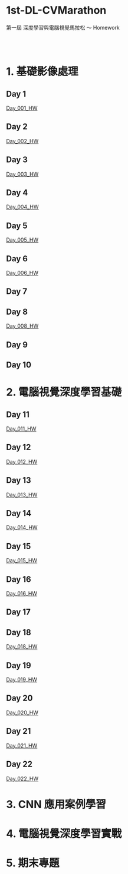 # 1st-DL-CVMarathon

第一屆 深度學習與電腦視覺馬拉松 ～ Homework


</br>
</br>	

# 1. 基礎影像處理

## Day 1
[Day_001_HW](https://github.com/juidasci/1st-DL-CVMarathon/blob/master/homework/Day_001_HW.ipynb)

## Day 2
[Day_002_HW](https://github.com/juidasci/1st-DL-CVMarathon/blob/master/homework/Day_002_HW.ipynb)

## Day 3
[Day_003_HW](https://github.com/juidasci/1st-DL-CVMarathon/blob/master/homework/Day_003_HW.ipynb)

## Day 4
[Day_004_HW](https://github.com/juidasci/1st-DL-CVMarathon/blob/master/homework/Day_004_HW.ipynb)

## Day 5
[Day_005_HW](https://github.com/juidasci/1st-DL-CVMarathon/blob/master/homework/Day_005_HW.ipynb)

## Day 6
[Day_006_HW](https://github.com/juidasci/1st-DL-CVMarathon/blob/master/homework/Day_006_HW.ipynb)

## Day 7

## Day 8
[Day_008_HW](https://github.com/juidasci/1st-DL-CVMarathon/blob/master/homework/Day_008_HW.ipynb)

## Day 9

## Day 10

# 2. 電腦視覺深度學習基礎

## Day 11
[Day_011_HW](https://github.com/juidasci/1st-DL-CVMarathon/blob/master/homework/Day_011_HW.ipynb)

## Day 12
[Day_012_HW](https://github.com/juidasci/1st-DL-CVMarathon/blob/master/homework/Day_012_HW.ipynb)

## Day 13
[Day_013_HW](https://github.com/juidasci/1st-DL-CVMarathon/blob/master/homework/Day_013_HW.ipynb)

## Day 14
[Day_014_HW](https://github.com/juidasci/1st-DL-CVMarathon/blob/master/homework/Day_014_HW.ipynb)

## Day 15
[Day_015_HW](https://github.com/juidasci/1st-DL-CVMarathon/blob/master/homework/Day_015_HW.ipynb)

## Day 16
[Day_016_HW](https://github.com/juidasci/1st-DL-CVMarathon/blob/master/homework/Day_016_HW.ipynb)

## Day 17

## Day 18
[Day_018_HW](https://github.com/juidasci/1st-DL-CVMarathon/blob/master/homework/Day_018_HW.ipynb)

## Day 19
[Day_019_HW](https://github.com/juidasci/1st-DL-CVMarathon/blob/master/homework/Day_019_HW.ipynb)

## Day 20
[Day_020_HW](https://github.com/juidasci/1st-DL-CVMarathon/blob/master/homework/Day_020_HW.ipynb)

## Day 21
[Day_021_HW](https://github.com/juidasci/1st-DL-CVMarathon/blob/master/homework/Day_021_HW.ipynb)

## Day 22
[Day_022_HW](https://github.com/juidasci/1st-DL-CVMarathon/blob/master/homework/Day_022_HW.ipynb)

# 3. CNN 應用案例學習


# 4. 電腦視覺深度學習實戰


# 5. 期末專題
